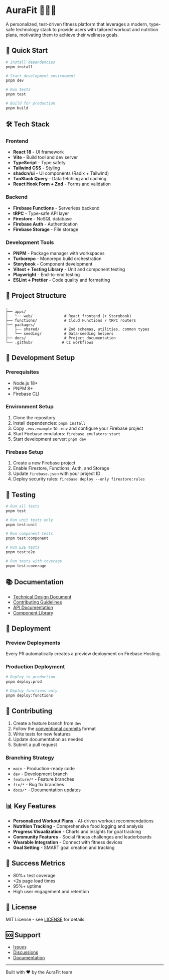 # AuraFit 🏃‍♂️💪

A personalized, test-driven fitness platform that leverages a modern, type-safe technology stack to provide users with tailored workout and nutrition plans, motivating them to achieve their wellness goals.

## 🚀 Quick Start

```bash
# Install dependencies
pnpm install

# Start development environment
pnpm dev

# Run tests
pnpm test

# Build for production
pnpm build
```

## 🛠 Tech Stack

### Frontend
- **React 18** - UI framework
- **Vite** - Build tool and dev server
- **TypeScript** - Type safety
- **Tailwind CSS** - Styling
- **shadcn/ui** - UI components (Radix + Tailwind)
- **TanStack Query** - Data fetching and caching
- **React Hook Form + Zod** - Forms and validation

### Backend
- **Firebase Functions** - Serverless backend
- **tRPC** - Type-safe API layer
- **Firestore** - NoSQL database
- **Firebase Auth** - Authentication
- **Firebase Storage** - File storage

### Development Tools
- **PNPM** - Package manager with workspaces
- **Turborepo** - Monorepo build orchestration
- **Storybook** - Component development
- **Vitest + Testing Library** - Unit and component testing
- **Playwright** - End-to-end testing
- **ESLint + Prettier** - Code quality and formatting

## 📁 Project Structure

```
.
├── apps/
│   └── web/              # React frontend (+ Storybook)
├── functions/            # Cloud Functions / tRPC routers
├── packages/
│   ├── shared/           # Zod schemas, utilities, common types
│   └── seeding/          # Data-seeding helpers
├── docs/                 # Project documentation
└── .github/             # CI workflows
```

## 🔧 Development Setup

### Prerequisites
- Node.js 18+
- PNPM 8+
- Firebase CLI

### Environment Setup
1. Clone the repository
2. Install dependencies: `pnpm install`
3. Copy `.env.example` to `.env` and configure your Firebase project
4. Start Firebase emulators: `firebase emulators:start`
5. Start development server: `pnpm dev`

### Firebase Setup
1. Create a new Firebase project
2. Enable Firestore, Functions, Auth, and Storage
3. Update `firebase.json` with your project ID
4. Deploy security rules: `firebase deploy --only firestore:rules`

## 🧪 Testing

```bash
# Run all tests
pnpm test

# Run unit tests only
pnpm test:unit

# Run component tests
pnpm test:component

# Run E2E tests
pnpm test:e2e

# Run tests with coverage
pnpm test:coverage
```

## 📚 Documentation

- [Technical Design Document](./docs/technical-design-doc.md)
- [Contributing Guidelines](./docs/CONTRIBUTING.md)
- [API Documentation](./docs/api.md)
- [Component Library](./apps/web/.storybook)

## 🚀 Deployment

### Preview Deployments
Every PR automatically creates a preview deployment on Firebase Hosting.

### Production Deployment
```bash
# Deploy to production
pnpm deploy:prod

# Deploy functions only
pnpm deploy:functions
```

## 🤝 Contributing

1. Create a feature branch from `dev`
2. Follow the [conventional commits](https://www.conventionalcommits.org/) format
3. Write tests for new features
4. Update documentation as needed
5. Submit a pull request

### Branching Strategy
- `main` - Production-ready code
- `dev` - Development branch
- `feature/*` - Feature branches
- `fix/*` - Bug fix branches
- `docs/*` - Documentation updates

## 📊 Key Features

- **Personalized Workout Plans** - AI-driven workout recommendations
- **Nutrition Tracking** - Comprehensive food logging and analysis
- **Progress Visualization** - Charts and insights for goal tracking
- **Community Features** - Social fitness challenges and leaderboards
- **Wearable Integration** - Connect with fitness devices
- **Goal Setting** - SMART goal creation and tracking

## 🎯 Success Metrics

- 80%+ test coverage
- <2s page load times
- 95%+ uptime
- High user engagement and retention

## 📄 License

MIT License - see [LICENSE](LICENSE) for details.

## 🆘 Support

- [Issues](https://github.com/your-org/aurafit/issues)
- [Discussions](https://github.com/your-org/aurafit/discussions)
- [Documentation](./docs/)

---

Built with ❤️ by the AuraFit team
